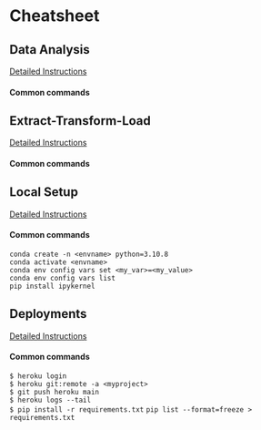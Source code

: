 # Cheatsheet

## Data Analysis
[Detailed Instructions](https://github.com/travisdharry/Cheatsheet/blob/main/DataAnalysis.ipynb)

#### Common commands  

## Extract-Transform-Load
[Detailed Instructions](https://github.com/travisdharry/Cheatsheet/blob/main/ETL.ipynb)

#### Common commands  

## Local Setup
[Detailed Instructions](https://github.com/travisdharry/Cheatsheet/blob/main/LocalSetup.md)

#### Common commands   
`conda create -n <envname> python=3.10.8`  
`conda activate <envname>`  
`conda env config vars set <my_var>=<my_value>`  
`conda env config vars list`  
`pip install ipykernel`   


## Deployments
[Detailed Instructions](https://github.com/travisdharry/Cheatsheet/blob/main/Deployments.md)

#### Common commands 
`$ heroku login`  
`$ heroku git:remote -a <myproject>`  
`$ git push heroku main`  
`$ heroku logs --tail`  
`$ pip install -r requirements.txt`
`pip list --format=freeze > requirements.txt`  



